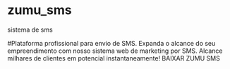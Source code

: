 # zumu_sms
sistema de sms


#Plataforma profissional para envio de SMS.
Expanda o alcance do seu empreendimento com nosso sistema web de marketing por SMS. Alcance milhares de clientes em potencial instantaneamente!
BAIXAR ZUMU SMS
